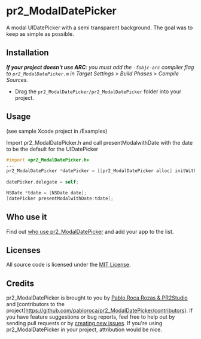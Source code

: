 
# pr2_ModalDatePicker

A modal UIDatePicker with a semi transparent background. The goal was to keep as simple as possible.


## Installation

_**If your project doesn't use ARC**: you must add the `-fobjc-arc` compiler flag to `pr2_ModalDatePicker.m` in Target Settings > Build Phases > Compile Sources._

* Drag the `pr2_ModalDatePicker/pr2_ModalDatePicker` folder into your project.

## Usage

(see sample Xcode project in /Examples)

Import pr2_ModalDatePicker.h and call presentModalwithDate with the date to be the default for the UIDatePicker

```objective-c
#import <pr2_ModalDatePicker.h>
...
pr2_ModalDatePicker *datePicker = [[pr2_ModalDatePicker alloc] initWithNibName:@"pr2_ModalDatePicker" bundle:nil];
	
datePicker.delegate = self;

NSDate *tdate = [NSDate date];
[datePicker presentModalwithDate:tdate];
```

## Who use it

Find out [who use pr2_ModalDatePicker](https://github.com/rs/pr2_ModalDatePicker/wiki/Who-Use-pr2_ModalDatePicker) and add your app to the list.

## Licenses

All source code is licensed under the [MIT License](https://raw.github.com/rs/pr2_ModalDatePicker/master/LICENSE).

## Credits

pr2_ModalDatePicker is brought to you by [Pablo Roca Rozas & PR2Studio](http://www.pr2studio.com) and [contributors to the project]https://github.com/pabloroca/pr2_ModalDatePicker/contributors). If you have feature suggestions or bug reports, feel free to help out by sending pull requests or by [creating new issues](https://github.com/pabloroca/pr2_ModalDatePicker/issues/new). If you're using pr2_ModalDatePicker in your project, attribution would be nice.
